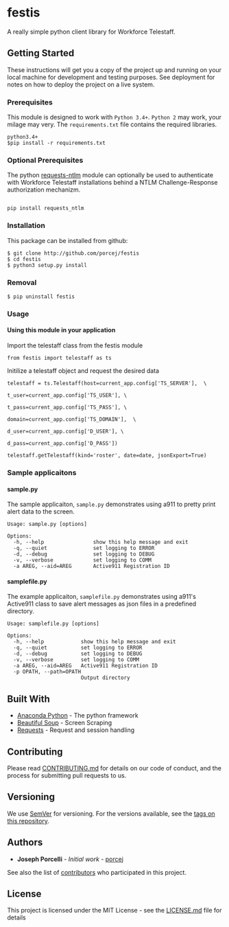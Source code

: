 # festis

A really simple python client library for Workforce Telestaff.

## Getting Started

These instructions will get you a copy of the project up and running on your local machine for development and testing purposes. See deployment for notes on how to deploy the project on a live system.

### Prerequisites

This module is designed to work with `Python 3.4+`.  `Python 2` may work, your milage may very.  The `requirements.txt` file contains the required libraries.  

```
python3.4+
$pip install -r requirements.txt
```


### Optional Prerequisites

The python [requests-ntlm](https://github.com/requests/requests-ntlm) module can optionally be used to authenticate with Workforce Telestaff installations behind a NTLM Challenge-Response authorization mechanizm.  

```

pip install requests_ntlm

``` 


### Installation

This package can be installed from github:

```
$ git clone http://github.com/porcej/festis
$ cd festis
$ python3 setup.py install
```

### Removal


```
$ pip uninstall festis
```

### Usage

#### Using this module in your application

Import the telestaff class from the festis module
```
from festis import telestaff as ts
```



Initilize a telestaff object and request the desired data 

```
telestaff = ts.Telestaff(host=current_app.config['TS_SERVER'],  \
                                    t_user=current_app.config['TS_USER'], \
                                    t_pass=current_app.config['TS_PASS'], \
                                    domain=current_app.config['TS_DOMAIN'],  \
                                    d_user=current_app.config['D_USER'], \
                                    d_pass=current_app.config['D_PASS'])

telestaff.getTelestaff(kind='roster', date=date, jsonExport=True)
```


### Sample applicaitons

#### sample.py

The sample applicaiton, `sample.py` demonstrates using a911 to pretty print alert data to the screen.  

```
Usage: sample.py [options]

Options:
  -h, --help                show this help message and exit
  -q, --quiet               set logging to ERROR
  -d, --debug               set logging to DEBUG
  -v, --verbose             set logging to COMM
  -a AREG, --aid=AREG       Active911 Registration ID
```


#### samplefile.py
The example applicaiton, `samplefile.py` demonstrates using a911's Active911 class to save alert messages as json files in a predefined directory.

```
Usage: samplefile.py [options]

Options:
  -h, --help            show this help message and exit
  -q, --quiet           set logging to ERROR
  -d, --debug           set logging to DEBUG
  -v, --verbose         set logging to COMM
  -a AREG, --aid=AREG   Active911 Registration ID
  -p OPATH, --path=OPATH
                        Output directory
```


## Built With

* [Anaconda Python](https://conda.io/) - The python framework
* [Beautiful Soup](https://www.crummy.com/software/BeautifulSoup/) - Screen Scraping
* [Requests](http://docs.python-requests.org/en/master/) - Request and session handling

## Contributing

Please read [CONTRIBUTING.md](https://gist.github.com/porcej/cc71497a2b455f27bca8c879731e68dc) for details on our code of conduct, and the process for submitting pull requests to us.

## Versioning

We use [SemVer](http://semver.org/) for versioning. For the versions available, see the [tags on this repository](https://github.com/porcej/a911_bridge/tags). 

## Authors

* **Joseph Porcelli** - *Initial work* - [porcej](https://github.com/porcej)

See also the list of [contributors](https://github.com/porcej/a911_bridge/contributors) who participated in this project.

## License

This project is licensed under the MIT License - see the [LICENSE.md](LICENSE.md) file for details

